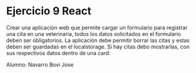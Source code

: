 # Ejercicio 9 React

Crear una aplicación web que permite cargar un formulario para registrar una cita en una veterinaria, todos los datos solicitados en el formulario deben ser obligatorios.
La aplicación debe permitir borrar las citas y estas deben ser guardadas en el localstorage.
Si hay citas debo mostrarlas, con sus respectivos datos dentro de una card:


Alumno: Navarro Bovi Jose